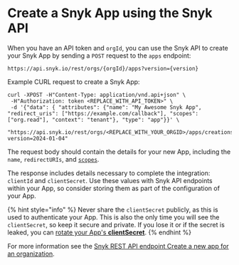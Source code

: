 # Create a Snyk App using the Snyk API

When you have an API token and `orgId`, you can use the Snyk API to create your Snyk App by sending a `POST` request to the `apps` endpoint:

```
https://api.snyk.io/rest/orgs/{orgId}/apps?version={version}
```

Example CURL request to create a Snyk App:

```
curl -XPOST -H"Content-Type: application/vnd.api+json" \
 -H"Authorization: token <REPLACE_WITH_API_TOKEN>" \
 -d '{"data": { "attributes": {"name": "My Awesome Snyk App", "redirect_uris": ["https://example.com/callback"], "scopes": ["org.read"], "context": "tenant"}, "type": "app"}}' \
 "https://api.snyk.io/rest/orgs/<REPLACE_WITH_YOUR_ORGID>/apps/creations?version=2024-01-04"
```

The request body should contain the details for your new App, including the `name`, `redirectURIs`, and [`scopes`](scopes-to-request.md).

The response includes details necessary to complete the integration: `clientId` and `clientSecret`. Use these values with Snyk API endpoints within your App, so consider storing them as part of the configuration of your App.

{% hint style="info" %}
Never share the `clientSecret` publicly, as this is used to authenticate your App. This is also the only time you will see the `clientSecret`, so keep it secure and private. If you lose it or if the secret is leaked, you can [rotate your App's **clientSecret**](set-up-a-snyk-app-using-the-api/managie-app-details.md#rotate-app-client-secret).
{% endhint %}

For more information see the [Snyk REST API endpoint Create a new app for an organization](https://apidocs.snyk.io/#post-/orgs/-org\_id-/apps).
